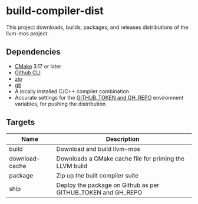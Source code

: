 build-compiler-dist
===

This project downloads, builds, packages, and releases distributions of the
llvm-mos project.

Dependencies
---

- [CMake](https://www.cmake.org) 3.17 or later
- [Github CLI](https://cli.github.com/)
- [zip](https://zlib.net/)
- [git](https://www.git-scm.com)
- A locally installed C/C++ compiler combination
- Accurate settings for the [GITHUB_TOKEN and GH_REPO](https://cli.github.com/manual/gh_help_environment) 
  environment variables, for pushing the distribution

Targets
---

Name           | Description
---            | ---
build | Download and build llvm-mos
download-cache | Downloads a CMake cache file for priming the LLVM build
package        | Zip up the built compiler suite
ship           | Deploy the package on Github as per GITHUB_TOKEN and GH_REPO

